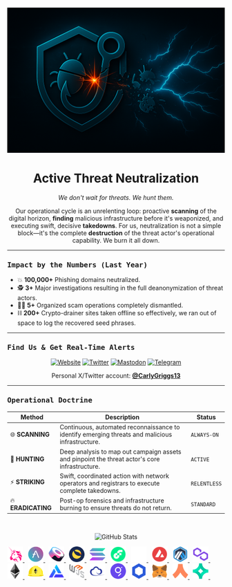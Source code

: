 <p align="center">
  <img src="https://github.com/phishdestroy/phishdestroy/blob/main/image.png?raw=true" alt="Phish Destroy Banner"/>
</p>

<h1 align="center">Active Threat Neutralization</h1>

<p align="center">
  <em>We don't wait for threats. We hunt them.</em>
</p>

<p align="center">
Our operational cycle is an unrelenting loop: proactive <b>scanning</b> of the digital horizon, <b>finding</b> malicious infrastructure before it's weaponized, and executing swift, decisive <b>takedowns</b>. For us, neutralization is not a simple block—it's the complete <b>destruction</b> of the threat actor's operational capability. We burn it all down.
</p>

---

### <samp>Impact by the Numbers (Last Year)</samp>

-   💥 **100,000+** Phishing domains neutralized.
-   🕵️ **3+** Major investigations resulting in the full deanonymization of threat actors.
-   🏴‍☠️ **5+** Organized scam operations completely dismantled.
-   ⛓️ **200+** Crypto-drainer sites taken offline so effectively, we ran out of space to log the recovered seed phrases.

---

### <samp>Find Us & Get Real-Time Alerts</samp>

<p align="center">
  <a href="https://www.phishdestroy.io/"><img src="https://img.shields.io/badge/Website-phishdestroy.io-blue?style=for-the-badge&logo=googlechrome&logoColor=white" alt="Website"></a>
  <a href="https://twitter.com/Phish_Destroy"><img src="https://img.shields.io/badge/X_/_Twitter-@Phish_Destroy-000000?style=for-the-badge&logo=x" alt="Twitter"></a>
  <a href="https://mastodon.social/@phishdestroy"><img src="https://img.shields.io/badge/Mastodon-@phishdestroy-6364FF?style=for-the-badge&logo=mastodon&logoColor=white" alt="Mastodon"></a>
  <a href="https://t.me/PhishDestroyAlerts"><img src="https://img.shields.io/badge/Telegram-Alerts_Channel-2CA5E0?style=for-the-badge&logo=telegram&logoColor=white" alt="Telegram"></a>
</p>

<p align="center">
  Personal X/Twitter account: <strong><a href="https://twitter.com/CarlyGriggs13">@CarlyGriggs13</a></strong>
</p>

---

### <samp>Operational Doctrine</samp>

| Method                 | Description                                                                                             | Status      |
| ---------------------- | ------------------------------------------------------------------------------------------------------- | ----------- |
| 🌐 **SCANNING** | Continuous, automated reconnaissance to identify emerging threats and malicious infrastructure.         | `ALWAYS-ON` |
| 🎯 **HUNTING** | Deep analysis to map out campaign assets and pinpoint the threat actor's core infrastructure.           | `ACTIVE`    |
| ⚡ **STRIKING** | Swift, coordinated action with network operators and registrars to execute complete takedowns.          | `RELENTLESS`|
| 🔥 **ERADICATING** | Post-op forensics and infrastructure burning to ensure threats do not return.                           | `STANDARD`  |

<br>

<p align="center">
  <img src="https://github-readme-stats.vercel.app/api?username=phishdestroy&show_icons=true&theme=tokyonight&include_all_commits=true&count_private=true" alt="GitHub Stats"/>
</p>

<a href="https://uniswap.org/" target="_blank" rel="noreferrer"><picture>
<img height="36" width="36" src="https://raw.githubusercontent.com/ShahVandit8/profile-x/refs/heads/main/public/icons/skills/uniswap-colored.svg" alt="Uniswap" />
</picture></a> &nbsp;
<a href="https://aave.com/" target="_blank" rel="noreferrer"><picture>
<img height="36" width="36" src="https://raw.githubusercontent.com/ShahVandit8/profile-x/refs/heads/main/public/icons/skills/aave-colored.svg" alt="AAVE" />
</picture></a> &nbsp;
<a href="https://www.sushi.com/" target="_blank" rel="noreferrer"><picture>
<img height="36" width="36" src="https://raw.githubusercontent.com/ShahVandit8/profile-x/refs/heads/main/public/icons/skills/sushiswap-colored.svg" alt="Sushiswap" />
</picture></a> &nbsp;
<a href="https://www.terra.money/" target="_blank" rel="noreferrer"><picture>
<img height="36" width="36" src="https://raw.githubusercontent.com/ShahVandit8/profile-x/refs/heads/main/public/icons/skills/terra-colored.svg" alt="Terra" />
</picture></a> &nbsp;
<a href="https://solana.com/" target="_blank" rel="noreferrer"><picture>
<img height="36" width="36" src="https://raw.githubusercontent.com/ShahVandit8/profile-x/refs/heads/main/public/icons/skills/solana-colored.svg" alt="Solana" />
</picture></a> &nbsp;
<a href="https://www.onflow.org/" target="_blank" rel="noreferrer"><picture>
<img height="36" width="36" src="https://raw.githubusercontent.com/ShahVandit8/profile-x/refs/heads/main/public/icons/skills/flow-colored.svg" alt="Flow" />
</picture></a> &nbsp;
<a href="https://near.academy/" target="_blank" rel="noreferrer"><picture>
<img height="36" width="36" src="https://raw.githubusercontent.com/ShahVandit8/profile-x/refs/heads/main/public/icons/skills/near-colored-dark.svg" alt="Near" />
</picture></a> &nbsp;
<a href="https://www.avax.network/" target="_blank" rel="noreferrer"><picture>
<img height="36" width="36" src="https://raw.githubusercontent.com/ShahVandit8/profile-x/refs/heads/main/public/icons/skills/avalanche-colored.svg" alt="Avalanche" />
</picture></a> &nbsp;
<a href="https://portal.arbitrum.one/" target="_blank" rel="noreferrer"><picture>
<img height="36" width="36" src="https://raw.githubusercontent.com/ShahVandit8/profile-x/refs/heads/main/public/icons/skills/arbitrum-colored.svg" alt="Arbitrum" />
</picture></a> &nbsp;
<a href="https://polygon.technology/" target="_blank" rel="noreferrer"><picture>
<img height="36" width="36" src="https://raw.githubusercontent.com/ShahVandit8/profile-x/refs/heads/main/public/icons/skills/polygon-colored.svg" alt="Polygon" />
</picture></a> &nbsp;
<a href="https://ethereum.org/en/" target="_blank" rel="noreferrer"><picture>
<img height="36" width="36" src="https://raw.githubusercontent.com/ShahVandit8/profile-x/refs/heads/main/public/icons/skills/ethereum-colored.svg" alt="Ethereum" />
</picture></a> &nbsp;
<a href="https://hardhat.org/" target="_blank" rel="noreferrer"><picture>
<img height="36" width="36" src="https://raw.githubusercontent.com/ShahVandit8/profile-x/refs/heads/main/public/icons/skills/hardhat-colored.svg" alt="Hardhat" />
</picture></a> &nbsp;
<a href="https://docs.alchemy.com/alchemy/documentation/alchemy-web3" target="_blank" rel="noreferrer"><picture>
<img height="36" width="36" src="https://raw.githubusercontent.com/ShahVandit8/profile-x/refs/heads/main/public/icons/skills/alchemy-colored.svg" alt="Alchemy" />
</picture></a> &nbsp;
<a href="https://web3js.readthedocs.io/en/v1.7.1/#" target="_blank" rel="noreferrer"><picture>
<img height="36" width="36" src="https://raw.githubusercontent.com/ShahVandit8/profile-x/refs/heads/main/public/icons/skills/web3js-colored.svg" alt="Web3Js" />
</picture></a> &nbsp;
<a href="https://ethers.io" target="_blank" rel="noreferrer"><picture>
<img height="36" width="36" src="https://raw.githubusercontent.com/ShahVandit8/profile-x/refs/heads/main/public/icons/skills/ethers-colored.svg" alt="Ethers" />
</picture></a> &nbsp;
<a href="https://thegraph.com/en/" target="_blank" rel="noreferrer"><picture>
<img height="36" width="36" src="https://raw.githubusercontent.com/ShahVandit8/profile-x/refs/heads/main/public/icons/skills/the-graph-colored.svg" alt="The Graph" />
</picture></a> &nbsp;
<a href="https://chain.link/" target="_blank" rel="noreferrer"><picture>
<img height="36" width="36" src="https://raw.githubusercontent.com/ShahVandit8/profile-x/refs/heads/main/public/icons/skills/chainlink-colored.svg" alt="Chainlink" />
</picture></a> &nbsp;
<a href="https://metamask.io/" target="_blank" rel="noreferrer"><picture>
<img height="36" width="36" src="https://raw.githubusercontent.com/ShahVandit8/profile-x/refs/heads/main/public/icons/skills/metamask-colored.svg" alt="MetaMask" />
</picture></a> &nbsp;
<a href="https://www.argent.xyz/" target="_blank" rel="noreferrer"><picture>
<img height="36" width="36" src="https://raw.githubusercontent.com/ShahVandit8/profile-x/refs/heads/main/public/icons/skills/argent-colored.svg" alt="Argent" />
</picture></a> &nbsp;
<a href="https://www.nansen.ai/" target="_blank" rel="noreferrer"><picture>
<img height="36" width="36" src="https://raw.githubusercontent.com/ShahVandit8/profile-x/refs/heads/main/public/icons/skills/nansen-colored.svg" alt="Nansen" />
</picture></a> &nbsp;





<!-- Thank you for using ProfileX - https://profilex.dev [by Vandit Shah] -->
